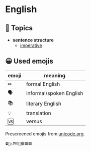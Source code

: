 # English

## 📂 Topics

* **sentence structure**
    * [imperative](topics/imperative.md)

## 😀 Used emojis

| emoji | meaning                 |
|-------|-------------------------|
| ✏     | formal English          |
| 🗣    | informal/spoken English |
| 📚    | literary English        |
| 💡    | translation             |
| 🆚    | versus                  |

Prescreened emojis from [unicode.org](https://unicode.org/emoji/charts/full-emoji-list.html).

```
⛔🚫⚠❓‼❗🔴🟢🟩🟥
```
